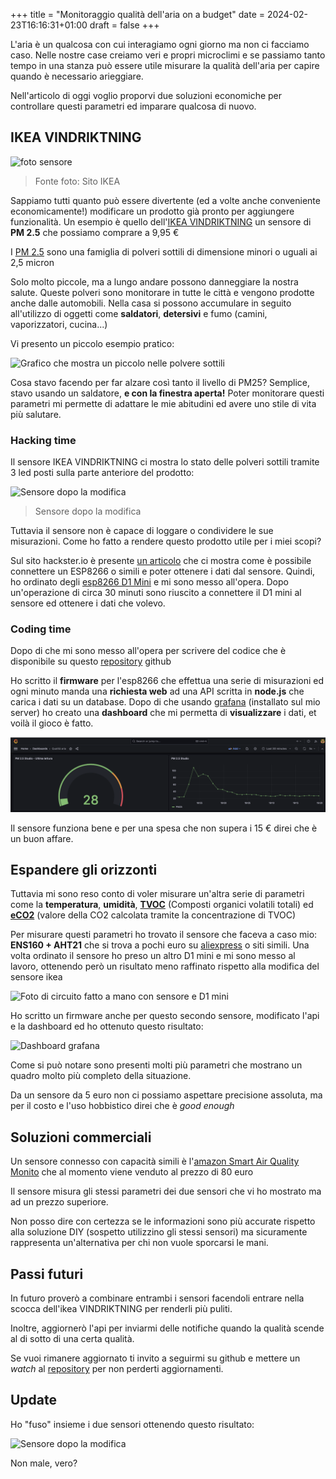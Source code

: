 +++
title = "Monitoraggio qualità dell'aria on a budget"
date = 2024-02-23T16:16:31+01:00
draft = false
+++

L'aria è un qualcosa con cui interagiamo ogni giorno ma non ci facciamo caso. Nelle nostre case creiamo veri e propri microclimi e se passiamo tanto tempo in una stanza può essere utile misurare la qualità dell'aria per capire quando è necessario arieggiare.

Nell'articolo di oggi voglio proporvi due soluzioni economiche per controllare questi parametri ed imparare qualcosa di nuovo.

## IKEA VINDRIKTNING

![foto sensore](https://www.ikea.com/it/it/images/products/vindriktning-sensore-della-qualita-dellaria__1073150_ph177967_s5.jpg?f=l)

> Fonte foto: Sito IKEA

Sappiamo tutti quanto può essere divertente (ed a volte anche conveniente economicamente!) modificare un prodotto già pronto per aggiungere funzionalità. Un esempio è quello dell'[IKEA VINDRIKTNING](https://www.ikea.com/it/it/p/vindriktning-sensore-della-qualita-dellaria-80515910/) un sensore di **PM 2.5** che possiamo comprare a 9,95 €

I [PM 2.5](https://it.wikipedia.org/wiki/PM_2.5) sono una famiglia di polveri sottili di dimensione minori o uguali ai 2,5 micron

Solo molto piccole, ma a lungo andare possono danneggiare la nostra salute. Queste polveri sono monitorare in tutte le città e vengono prodotte anche dalle automobili. Nella casa si possono accumulare in seguito all'utilizzo di oggetti come **saldatori**, **detersivi** e fumo (camini, vaporizzatori, cucina...)

Vi presento un piccolo esempio pratico:

![Grafico che mostra un piccolo nelle polvere sottili](/blog/pm25.png)

Cosa stavo facendo per far alzare così tanto il livello di PM25? Semplice, stavo usando un saldatore, **e con la finestra aperta!** Poter monitorare questi parametri mi permette di adattare le mie abitudini ed avere uno stile di vita più salutare.

### Hacking time

Il sensore IKEA VINDRIKTNING ci mostra lo stato delle polveri sottili tramite 3 led posti sulla parte anteriore del prodotto:



![Sensore dopo la modifica](/blog/sensore_1.jpeg)

> Sensore dopo la modifica

Tuttavia il sensore non è capace di loggare o condividere le sue misurazioni. Come ho fatto a rendere questo prodotto utile per i miei scopi?

Sul sito hackster.io è presente [un articolo](https://www.hackster.io/news/ikea-vindriktning-air-quality-sensor-mod-adds-sensors-and-indicators-aac85d80c7c9) che ci mostra come è possibile connettere un ESP8266 o simili e poter ottenere i dati dal sensore. Quindi, ho ordinato degli [esp8266 D1 Mini](https://www.az-delivery.de/it/products/d1-mini) e mi sono messo all'opera. Dopo un'operazione di circa 30 minuti sono riuscito a connettere il D1 mini al sensore ed ottenere i dati che volevo.

### Coding time

Dopo di che mi sono messo all'opera per scrivere del codice che è disponibile su questo [repository](https://github.com/lollo03/IKEA-VINDRIKTNING-mod-by-Lollo) github

Ho scritto il **firmware** per l'esp8266 che effettua una serie di misurazioni ed ogni minuto manda una **richiesta web** ad una API scritta in **node.js** che carica i dati su un database. Dopo di che usando [grafana](https://grafana.com/) (installato sul mio server) ho creato una **dashboard** che mi permetta di **visualizzare** i dati, et voilà il gioco è fatto.

![Dashboard su grafana](https://raw.githubusercontent.com/lollo03/IKEA-VINDRIKTNING-mod-by-Lollo/main/docs/grafanaDashboard.png)

Il sensore funziona bene e per una spesa che non supera i 15 € direi che è un buon affare.

## Espandere gli orizzonti

Tuttavia mi sono reso conto di voler misurare un'altra serie di parametri come la **temperatura**, **umidità**, **[TVOC](https://www.aircare.it/inquinanti-indoor-tvoc/)** (Composti organici volatili totali) ed [**eCO2**](https://www.careforair.eu/en/eco2/) (valore della CO2 calcolata tramite la concentrazione di TVOC)

Per misurare questi parametri ho trovato il sensore che faceva a caso mio:
**ENS160 + AHT21** che si trova a pochi euro su [aliexpress](https://it.aliexpress.com/item/1005004685403045.html?gatewayAdapt=glo2ita) o siti simili. Una volta ordinato il sensore ho preso un altro D1 mini e mi sono messo al lavoro, ottenendo però un risultato meno raffinato rispetto alla modifica del sensore ikea

![Foto di circuito fatto a mano con sensore e D1 mini](/blog/sensore_2.jpeg)

Ho scritto un firmware anche per questo secondo sensore, modificato l'api e la dashboard ed ho ottenuto questo risultato:

![Dashboard grafana](/blog/dashboard_aria_finita.png)

Come si può notare sono presenti molti più parametri che mostrano un quadro molto più completo della situazione.

Da un sensore da 5 euro non ci possiamo aspettare precisione assoluta, ma per il costo e l'uso hobbistico direi che è _good enough_

## Soluzioni commerciali

Un sensore connesso con capacità simili è l'[amazon Smart Air Quality Monito](https://www.amazon.it/amazon-smart-air-quality-monitor-conosci-la-qualita-dell%E2%80%99aria/dp/B08X2V3T2B?) che al momento viene venduto al prezzo di 80 euro

Il sensore misura gli stessi parametri dei due sensori che vi ho mostrato ma ad un prezzo superiore.

Non posso dire con certezza se le informazioni sono più accurate rispetto alla soluzione DIY (sospetto utilizzino gli stessi sensori) ma sicuramente rappresenta un'alternativa per chi non vuole sporcarsi le mani.

## Passi futuri

In futuro proverò a combinare entrambi i sensori facendoli entrare nella scocca dell'ikea VINDRIKTNING per renderli più puliti.

Inoltre, aggiornerò l'api per inviarmi delle notifiche quando la qualità scende al di sotto di una certa qualità.

Se vuoi rimanere aggiornato ti invito a seguirmi su github e mettere un _watch_ al [repository](https://github.com/lollo03/IKEA-VINDRIKTNING-mod-by-Lollo) per non perderti aggiornamenti.


## Update 

Ho "fuso" insieme i due sensori ottenendo questo risultato:

![Sensore dopo la modifica](/blog/sensore_1.jpeg)

Non male, vero?
